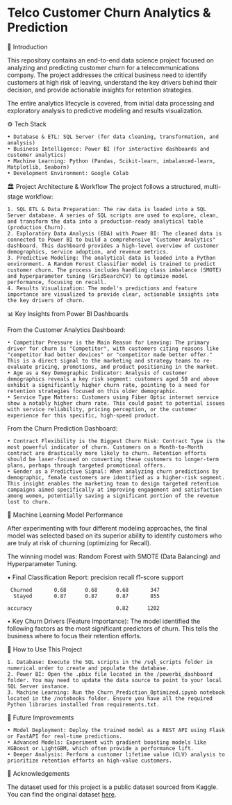 # Telco Customer Churn Analytics & Prediction
📌 Introduction

This repository contains an end-to-end data science project focused on analyzing and predicting customer churn for a telecommunications company. The project addresses the critical business need to identify customers at high risk of leaving, understand the key drivers behind their decision, and provide actionable insights for retention strategies.

The entire analytics lifecycle is covered, from initial data processing and exploratory analysis to predictive modeling and results visualization.

⚙️ Tech Stack

	• Database & ETL: SQL Server (for data cleaning, transformation, and analysis)
	• Business Intelligence: Power BI (for interactive dashboards and customer analytics)
	• Machine Learning: Python (Pandas, Scikit-learn, imbalanced-learn, Matplotlib, Seaborn)
	• Development Environment: Google Colab

🏛️ Project Architecture & Workflow
The project follows a structured, multi-stage workflow:

	1. SQL ETL & Data Preparation: The raw data is loaded into a SQL Server database. A series of SQL scripts are used to explore, clean, and transform the data into a production-ready analytical table (production_Churn).
	2. Exploratory Data Analysis (EDA) with Power BI: The cleaned data is connected to Power BI to build a comprehensive "Customer Analytics" dashboard. This dashboard provides a high-level overview of customer demographics, service adoption, and revenue metrics.
	3. Predictive Modeling: The analytical data is loaded into a Python environment. A Random Forest Classifier model is trained to predict customer churn. The process includes handling class imbalance (SMOTE) and hyperparameter tuning (GridSearchCV) to optimize model performance, focusing on recall.
	4. Results Visualization: The model's predictions and feature importance are visualized to provide clear, actionable insights into the key drivers of churn.

📊 Key Insights from Power BI Dashboards

From the Customer Analytics Dashboard:

	• Competitor Pressure is the Main Reason for Leaving: The primary driver for churn is "Competitor", with customers citing reasons like "competitor had better devices" or "competitor made better offer." This is a direct signal to the marketing and strategy teams to re-evaluate pricing, promotions, and product positioning in the market.
	• Age as a Key Demographic Indicator: Analysis of customer demographics reveals a key risk segment: customers aged 50 and above exhibit a significantly higher churn rate, pointing to a need for retention strategies focused on this older demographic.
	• Service Type Matters: Customers using Fiber Optic internet service show a notably higher churn rate. This could point to potential issues with service reliability, pricing perception, or the customer experience for this specific, high-speed product.

From the Churn Prediction Dashboard:

	• Contract Flexibility is the Biggest Churn Risk: Contract Type is the most powerful indicator of churn. Customers on a Month-to-Month contract are drastically more likely to churn. Retention efforts should be laser-focused on converting these customers to longer-term plans, perhaps through targeted promotional offers.
	• Gender as a Predictive Signal: When analyzing churn predictions by demographic, female customers are identified as a higher-risk segment. This insight enables the marketing team to design targeted retention campaigns aimed specifically at improving engagement and satisfaction among women, potentially saving a significant portion of the revenue lost to churn.

🤖 Machine Learning Model Performance

After experimenting with four different modeling approaches, the final model was selected based on its superior ability to identify customers who are truly at risk of churning (optimizing for Recall).

The winning model was: Random Forest with SMOTE (Data Balancing) and Hyperparameter Tuning.

• Final Classification Report:
              precision    recall  f1-score   support

     Churned       0.68      0.68      0.68       347
      Stayed       0.87      0.87      0.87       855

    accuracy                           0.82      1202

• Key Churn Drivers (Feature Importance): The model identified the following factors as the most significant predictors of churn. This tells the business where to focus their retention efforts.

🚀 How to Use This Project

	1. Database: Execute the SQL scripts in the /sql_scripts folder in numerical order to create and populate the database.
	2. Power BI: Open the .pbix file located in the /powerbi_dashboard folder. You may need to update the data source to point to your local SQL Server instance.
	3. Machine Learning: Run the Churn_Prediction_Optimized.ipynb notebook located in the /notebooks folder. Ensure you have all the required Python libraries installed from requirements.txt.

🔮 Future Improvements

	• Model Deployment: Deploy the trained model as a REST API using Flask or FastAPI for real-time predictions.
	• Advanced Models: Experiment with gradient boosting models like XGBoost or LightGBM, which often provide a performance lift.
	• Deeper Analysis: Perform a customer lifetime value (CLV) analysis to prioritize retention efforts on high-value customers.

🙏 Acknowledgements

The dataset used for this project is a public dataset sourced from Kaggle. You can find the original dataset [here](https://www.kaggle.com/datasets/nguyenduongthanhthuy/telecom-churn-dataset/data).
